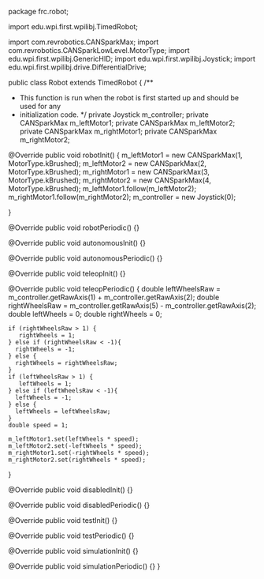 package frc.robot;

import edu.wpi.first.wpilibj.TimedRobot;

import com.revrobotics.CANSparkMax;
import com.revrobotics.CANSparkLowLevel.MotorType;
import edu.wpi.first.wpilibj.GenericHID;
import edu.wpi.first.wpilibj.Joystick;
import edu.wpi.first.wpilibj.drive.DifferentialDrive;


public class Robot extends TimedRobot {
  /**
   * This function is run when the robot is first started up and should be used for any
   * initialization code.
   */
    private Joystick m_controller;
    private CANSparkMax m_leftMotor1;
    private CANSparkMax m_leftMotor2;
    private CANSparkMax m_rightMotor1;
    private CANSparkMax m_rightMotor2;
 
   @Override
  public void robotInit() {
    m_leftMotor1 = new CANSparkMax(1, MotorType.kBrushed);
    m_leftMotor2 = new CANSparkMax(2, MotorType.kBrushed);
    m_rightMotor1 = new CANSparkMax(3, MotorType.kBrushed);
    m_rightMotor2 = new CANSparkMax(4, MotorType.kBrushed);
    m_leftMotor1.follow(m_leftMotor2);
    m_rightMotor1.follow(m_rightMotor2);
    m_controller = new Joystick(0);


  }

  @Override
  public void robotPeriodic() {}

  @Override
  public void autonomousInit() {}

  @Override
  public void autonomousPeriodic() {}

  @Override
  public void teleopInit() {}

  @Override
  public void teleopPeriodic() {
    double leftWheelsRaw = m_controller.getRawAxis(1) + m_controller.getRawAxis(2);
    double rightWheelsRaw = m_controller.getRawAxis(5) - m_controller.getRawAxis(2);
    double leftWheels = 0;
    double rightWheels = 0;

    if (rightWheelsRaw > 1) {
       rightWheels = 1;
    } else if (rightWheelsRaw < -1){ 
      rightWheels = -1;
    } else {
      rightWheels = rightWheelsRaw;
    }
    if (leftWheelsRaw > 1) {
       leftWheels = 1;
    } else if (leftWheelsRaw < -1){ 
      leftWheels = -1;
    } else {
      leftWheels = leftWheelsRaw;
    }
    double speed = 1;

    m_leftMotor1.set(leftWheels * speed);
    m_leftMotor2.set(-leftWheels * speed);
    m_rightMotor1.set(-rightWheels * speed);
    m_rightMotor2.set(rightWheels * speed); 
  }

  @Override
  public void disabledInit() {}

  @Override
  public void disabledPeriodic() {}

  @Override
  public void testInit() {}

  @Override
  public void testPeriodic() {}

  @Override
  public void simulationInit() {}

  @Override
  public void simulationPeriodic() {}
}
